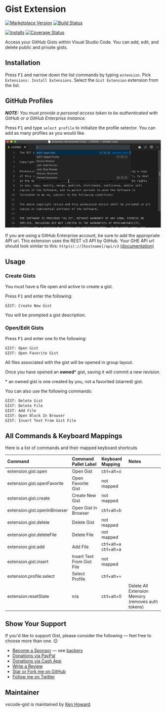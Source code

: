 # Gist Extension

[![Marketplace Version](https://vsmarketplacebadge.apphb.com/version-short/kenhowardpdx.vscode-gist.svg)](https://marketplace.visualstudio.com/items?itemName=kenhowardpdx.vscode-gist)
[![Build Status](https://travis-ci.org/kenhowardpdx/vscode-gist.svg?branch=master)](https://travis-ci.org/kenhowardpdx/vscode-gist)

[![Installs](https://vsmarketplacebadge.apphb.com/installs/kenhowardpdx.vscode-gist.svg)](https://marketplace.visualstudio.com/items?itemName=kenhowardpdx.vscode-gist) [![Coverage Status](https://coveralls.io/repos/github/kenhowardpdx/vscode-gist/badge.svg?branch=master)](https://coveralls.io/github/kenhowardpdx/vscode-gist?branch=master)

Access your GitHub Gists within Visual Studio Code. You can add, edit, and delete public and private gists.

## Installation

Press <kbd>F1</kbd> and narrow down the list commands by typing `extension`. Pick `Extensions: Install Extensions`.
Select the `Gist Extension` extension from the list.

## GitHub Profiles

_**NOTE:** You must provide a personal access token to be authenticated with GitHub or a GitHub Enterprise instance._

Press <kbd>F1</kbd> and type `select profile` to initialize the profile selector. You can add as many profiles as you would like.

![vscode-gist-profiles](./images/vscode-gist-profiles.gif)

If you are using a GitHub Enterprise account, be sure to add the appropriate API url. This extension uses the REST v3 API by GitHub. Your GHE API url should look similar to this: `http(s)://[hostname]/api/v3` [(documentation)](https://developer.github.com/enterprise/2.13/v3/#schema)

## Usage

### Create Gists

You must have a file open and active to create a gist.

Press <kbd>F1</kbd> and enter the following:

~~~
GIST: Create New Gist
~~~

You will be prompted a gist description.

### Open/Edit Gists

Press <kbd>F1</kbd> and enter one fo the following:

~~~
GIST: Open Gist
GIST: Open Favorite Gist
~~~

All files associated with the gist will be opened in group layout.

Once you have opened an **owned*** gist, saving it will commit a new revision.

\* an owned gist is one created by you, not a favorited (starred) gist.

You can also use the following commands:

~~~
GIST: Delete Gist
GIST: Delete File
GIST: Add File
GIST: Open Block In Browser
GIST: Insert Text From Gist File
~~~

## All Commands & Keyboard Mappings

Here is a list of commands and their mapped keyboard shortcuts

| Command | Command Pallet Label | Keyboard Mapping | Notes |
|:--------|:---------------------|:-----------------|:------|
|extension.gist.open|Open Gist|ctrl+alt+o|
|extension.gist.openFavorite|Open Favorite Gist|not mapped|
|extension.gist.create|Create New Gist|not mapped|
|extension.gist.openInBrowser|Open Gist In Browser|ctrl+alt+b|
|extension.gist.delete|Delete Gist|not mapped|
|extension.gist.deleteFile|Delete File|not mapped|
|extension.gist.add|Add File|ctrl+alt+a ctrl+alt+a|
|extension.gist.insert|Insert Text From Gist File|not mapped|
|extension.profile.select|Select Profile|ctrl+alt+=|
|extension.resetState|n/a|ctrl+alt+0|Delete All Extension Memory (removes auth tokens)|

## Show Your Support

If you'd like to support Gist, please consider the following &mdash; feel free to choose more than one. &#x1F609;
- [Become a Sponsor](https://www.patreon.com/kenhowardpdx "Become a sponsor on Patreon") &mdash; see [backers](https://github.com/kenhowardpdx/vscode-gist/blob/master/BACKERS.md)
- [Donations via PayPal](https://www.paypal.me/kenhowardpdx "One-time donations via PayPal")
- [Donations via Cash App](https://cash.me/$kenhowardpdx "One-time donations via Cash App")
- [Write a Review](https://marketplace.visualstudio.com/items?itemName=kenhowardpdx.vscode-gist#review-details "Write a review")
- [Star or Fork me on GitHub](https://github.com/kenhowardpdx/vscode-gist "Star or fork me on GitHub")
- [Follow me on Twitter](https://twitter.com/kenhowardpdx "Follow me on Twitter")

## Maintainer
vscode-gist is maintained by [Ken Howard](https://github.com/kenhowardpdx).
